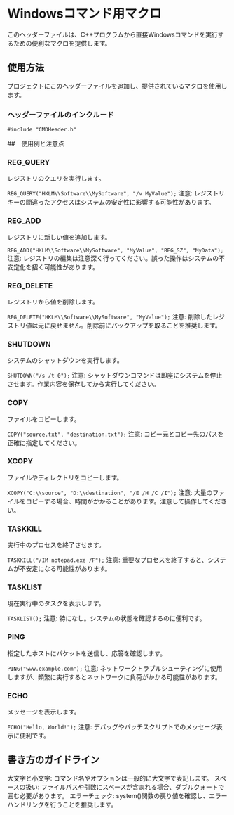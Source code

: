 # Windowsコマンド用マクロ

このヘッダーファイルは、C++プログラムから直接Windowsコマンドを実行するための便利なマクロを提供します。

## 使用方法

プロジェクトにこのヘッダーファイルを追加し、提供されているマクロを使用します。

### ヘッダーファイルのインクルード

```#include "CMDHeader.h"```

##　使用例と注意点

### REG_QUERY
レジストリのクエリを実行します。

``` REG_QUERY("HKLM\\Software\\MySoftware", "/v MyValue"); ```
注意: レジストリキーの間違ったアクセスはシステムの安定性に影響する可能性があります。

### REG_ADD
レジストリに新しい値を追加します。

``` REG_ADD("HKLM\\Software\\MySoftware", "MyValue", "REG_SZ", "MyData"); ```
注意: レジストリの編集は注意深く行ってください。誤った操作はシステムの不安定化を招く可能性があります。

### REG_DELETE
レジストリから値を削除します。

``` REG_DELETE("HKLM\\Software\\MySoftware", "MyValue"); ```
注意: 削除したレジストリ値は元に戻せません。削除前にバックアップを取ることを推奨します。

### SHUTDOWN
システムのシャットダウンを実行します。

```SHUTDOWN("/s /t 0");```
注意: シャットダウンコマンドは即座にシステムを停止させます。作業内容を保存してから実行してください。

### COPY
ファイルをコピーします。

```COPY("source.txt", "destination.txt");```
注意: コピー元とコピー先のパスを正確に指定してください。

### XCOPY
ファイルやディレクトリをコピーします。

```XCOPY("C:\\source", "D:\\destination", "/E /H /C /I");```
注意: 大量のファイルをコピーする場合、時間がかかることがあります。注意して操作してください。

### TASKKILL
実行中のプロセスを終了させます。

```TASKKILL("/IM notepad.exe /F");```
注意: 重要なプロセスを終了すると、システムが不安定になる可能性があります。

### TASKLIST
現在実行中のタスクを表示します。

```TASKLIST();```
注意: 特になし。システムの状態を確認するのに便利です。

### PING
指定したホストにパケットを送信し、応答を確認します。

```PING("www.example.com");```
注意: ネットワークトラブルシューティングに使用しますが、頻繁に実行するとネットワークに負荷がかかる可能性があります。

### ECHO
メッセージを表示します。

```ECHO("Hello, World!");```
注意: デバッグやバッチスクリプトでのメッセージ表示に便利です。

## 書き方のガイドライン

大文字と小文字: コマンド名やオプションは一般的に大文字で表記します。
スペースの扱い: ファイルパスや引数にスペースが含まれる場合、ダブルクォートで囲む必要があります。
エラーチェック: system()関数の戻り値を確認し、エラーハンドリングを行うことを推奨します。
